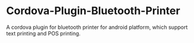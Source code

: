 # Cordova-Plugin-Bluetooth-Printer
A cordova plugin for bluetooth printer for android platform, which support text printing and POS printing.
